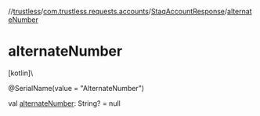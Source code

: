 //[trustless](../../../index.md)/[com.trustless.requests.accounts](../index.md)/[StaqAccountResponse](index.md)/[alternateNumber](alternate-number.md)

# alternateNumber

[kotlin]\

@SerialName(value = &quot;AlternateNumber&quot;)

val [alternateNumber](alternate-number.md): String? = null
